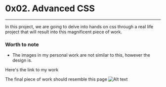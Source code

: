 # 0x02. Advanced CSS

---

In this project, we are going to delve into hands on css through a real life project that will result into this magnificent piece of work.

### Worth to note

- The images in my personal work are not similar to this, however the design is. 

Here's the link to my work 

The final piece of work should resemble this page
![Alt text](image.png)